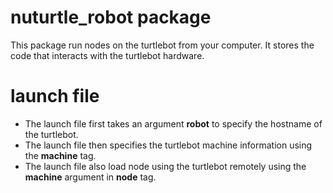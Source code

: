 # nuturtle_robot package

This package run nodes on the turtlebot from your computer. It stores the code that interacts with the turtlebot hardware.  

# launch file

- The launch file first takes an argument <b>robot</b> to specify the hostname of the turtlebot.
- The launch file then specifies the turtlebot machine information using the <b>machine</b> tag.
- The launch file also load node using the turtlebot remotely using the <b>machine</b> argument in <b>node</b> tag.